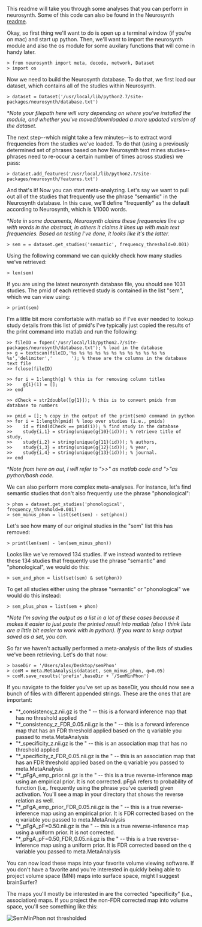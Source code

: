This readme will take you through some analyses that you can perform in neurosynth. Some of this code can also be found in the Neurosynth [readme](https://github.com/neurosynth/neurosynth/blob/master/README.md). 

Okay, so first thing we'll want to do is open up a terminal window (if you're on mac) and start up python. Then, we'll want to import the neurosynth module and also the os module for some auxilary functions that will come in handy later.

	> from neurosynth import meta, decode, network, Dataset
	> import os
    
Now we need to build the Neurosynth database. To do that, we first load our dataset, which contains all of the studies within Neurosynth.

	> dataset = Dataset('/usr/local/lib/python2.7/site-packages/neurosynth/database.txt')

**Note your filepath here will vary depending on where you've installed the module, and whether you've moved/downloaded a more updated version of the dataset.*

The next step--which might take a few minutes--is to extract word frequencies from the studies we've loaded. To do that (using a previously determined set of phrases based on how Neurosynth text mines studies--phrases need to re-occur a certain number of times across studies) we pass:
 
 	> dataset.add_features('/usr/local/lib/python2.7/site-packages/neurosynth/features.txt')
  
And that's it! Now you can start meta-analyzing. Let's say we want to pull out all of the studies that frequently use the phrase "semantic" in the Neurosynth database. In this case, we'll define "frequently" as the default according to Neurosynth, which is 1/1000 words. 

**Note in some documents, Neurosynth claims these frequencies line up with words in the abstract, in others it claims it lines up with main text frequencies. Based on testing I've done, it looks like it's the latter.*

 	> sem = = dataset.get_studies('semantic', frequency_threshold=0.001)
  
Using the following command we can quickly check how many studies we've retrieved:

 	> len(sem)
  
If you are using the latest neurosynth database file, you should see 1031 studies. The pmid of each retrieved study is contained in the list "sem", which we can view using: 

 	> print(sem)
  
I'm a little bit more comfortable with matlab so if I've ever needed to lookup study details from this list of pmid's I've typically just copied the results of the print command into matlab and run the following:

 	>> fileID = fopen('/usr/local/lib/python2.7/site-packages/neurosynth/database.txt'); % load in the database
 	>> g = textscan(fileID,'%s %s %s %s %s %s %s %s %s %s %s %s %s','delimiter','		'); % these are the columns in the database text file
 	>> fclose(fileID)

 	>> for i = 1:length(g) % this is for removing column titles
 	>>    g{i}(1) = []; 
 	>> end

 	>> dCheck = str2double([g{1}]); % this is to convert pmids from database to numbers

 	>> pmid = []; % copy in the output of the print(sem) command in python 
 	>> for i = 1:length(pmid) % loop over studies (i.e., pmids)
 	>>    id = find(dCheck == pmid(i)); % find study in the database
 	>>    study{i,1} = string(unique(g{10}(id))); % retrieve title of study,
 	>>    study{i,2} = string(unique(g{11}(id))); % authors,
 	>>    study{i,3} = string(unique(g{12}(id))); % year,
 	>>    study{i,4} = string(unique(g{13}(id))); % journal.
 	>> end

**Note from here on out, I will refer to ">>" as matlab code and ">"as python/bash code.*

We can also perform more complex meta-analyses. For instance, let's find semantic studies that don't also frequently use the phrase "phonological":

 	> phon = dataset.get_studies('phonological', frequency_threshold=0.001)
 	> sem_minus_phon = list(set(sem) - set(phon))

Let's see how many of our original studies in the "sem" list this has removed:
	
 	> print(len(sem) - len(sem_minus_phon))
	
Looks like we've removed 134 studies. If we instead wanted to retrieve these 134 studies that frequently use the phrase "semantic" and "phonological", we would do this: 

 	> sem_and_phon = list(set(sem) & set(phon))

To get all studies either using the phrase "semantic" or "phonological" we would do this instead:

 	> sem_plus_phon = list(sem + phon)

**Note I'm saving the output as a list in a lot of these cases because it makes it easier to just paste the printed result into matlab (also I think lists are a little bit easier to work with in python). If you want to keep output saved as a set, you can.*

So far we haven't actually performed a meta-analysis of the lists of studies we've been retrieving. Let's do that now: 

	> baseDir = '/Users/alex/Desktop/semPhon'
 	> conM = meta.MetaAnalysis(dataset, sem_minus_phon, q=0.05)
 	> conM.save_results('prefix',baseDir + '/SemMinPhon')

If you navigate to the folder you've set up as baseDir, you should now see a bunch of files with different appended strings. These are the ones that are important:

* "*_consistency_z.nii.gz is the " -- this is a forward inference map that has no threshold applied
* "*_consistency_z_FDR_0.05.nii.gz is the " -- this is a forward inference map that has an FDR threshold applied based on the q variable you passed to meta.MetaAnalysis
* "*_specificity_z.nii.gz is the " -- this is an association map that has no threshold applied
* "*_specificity_z_FDR_0.05.nii.gz is the " -- this is an association map that has an FDR threshold applied based on the q variable you passed to meta.MetaAnalysis
* "*_pFgA_emp_prior.nii.gz is the " -- this is a true reverse-inference map using an empirical prior. It is not corrected. pFgA refers to probability of function (i.e,. frequently using the phrase you've queried) given activation. You'll see a map in your directory that shows the reverse relation as well. 
* "*_pFgA_emp_prior_FDR_0.05.nii.gz is the " -- this is a true reverse-inference map using an empirical prior. It is FDR corrected based on the q variable you passed to meta.MetaAnalysis
* "*_pFgA_pF=0.50.nii.gz is the " -- this is a true reverse-inference map using a uniform prior. It is not corrected.
* "*_pFgA_pF=0.50_FDR_0.05.nii.gz is the " -- this is a true reverse-inference map using a uniform prior. It is FDR corrected based on the q variable you passed to meta.MetaAnalysis

You can now load these maps into your favorite volume viewing software. If you don't have a favorite and you're interested in quickly being able to project volume space (MNI) maps into surface space, might I suggest brainSurfer? 

The maps you'll mostly be interested in are the corrected "specificity" (i.e., association) maps. If you project the non-FDR corrected map into volume space, you'll see something like this: 

![SemMinPhon not thresholded](https://ibb.co/6tGWVcZ)





